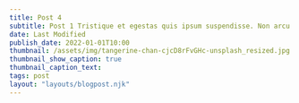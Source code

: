 ```yaml
---
title: Post 4
subtitle: Post 1 Tristique et egestas quis ipsum suspendisse. Non arcu risus quis varius quam quisque id. Ac felis donec et odio pellentesque
date: Last Modified
publish_date: 2022-01-01T10:00
thumbnail: /assets/img/tangerine-chan-cjcD8rFvGHc-unsplash_resized.jpg
thumbnail_show_caption: true
thumbnail_caption_text:
tags: post
layout: "layouts/blogpost.njk"
---
```

